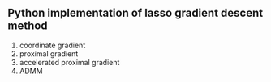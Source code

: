 ## Python implementation of lasso gradient descent method

1. coordinate gradient
2. proximal gradient
3. accelerated proximal gradient
4. ADMM
